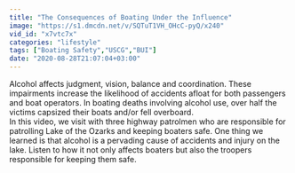 ```yaml
---
title: "The Consequences of Boating Under the Influence"
image: "https://s1.dmcdn.net/v/SQTuT1VH_OHcC-pyQ/x240"
vid_id: "x7vtc7x"
categories: "lifestyle"
tags: ["Boating Safety","USCG","BUI"]
date: "2020-08-28T21:07:04+03:00"
---
```

Alcohol affects judgment, vision, balance and coordination. These impairments increase the likelihood of accidents afloat for both passengers and boat operators. In boating deaths involving alcohol use, over half the victims capsized their boats and/or fell overboard.  <br>In this video, we visit with three highway patrolmen who are responsible for patrolling Lake of the Ozarks and keeping boaters safe. One thing we learned is that alcohol is a pervading cause of accidents and injury on the lake. Listen to how it not only affects boaters but also the troopers responsible for keeping them safe.
